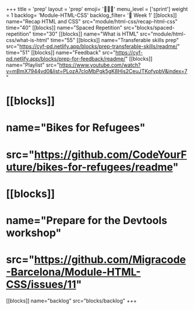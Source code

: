 +++
title = 'prep'
layout = 'prep'
emoji= '🧑🏾‍💻'
menu_level = ['sprint']
weight = 1
backlog= 'Module-HTML-CSS'
backlog_filter= '📅 Week 1'
[[blocks]]
name="Recap HTML and CSS"
src="module/html-css/recap-html-css"
time="40"
[[blocks]]
name="Spaced Repetition"
src="blocks/spaced-repetition"
time="30"
[[blocks]]
name="What is HTML"
src="module/html-css/what-is-html"
time="55"
[[blocks]]
name="Transferable skills prep"
src="https://cyf-pd.netlify.app/blocks/prep-transferable-skills/readme/"
time="51"
[[blocks]]
name="Feedback"
src="https://cyf-pd.netlify.app/blocks/prep-for-feedback/readme/"
[[blocks]]
name="Playlist"
src="https://www.youtube.com/watch?v=mBmX7944vd0&list=PLozA7cloMbPgk5gK8His2CeuJTKofypbV&index=7"
# [[blocks]]
# name="Bikes for Refugees"
# src="https://github.com/CodeYourFuture/bikes-for-refugees/readme"
# [[blocks]]
# name="Prepare for the Devtools workshop"
# src="https://github.com/Migracode-Barcelona/Module-HTML-CSS/issues/11"
[[blocks]]
name="backlog"
src="blocks/backlog"
+++
